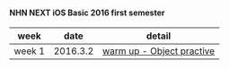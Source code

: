 #### NHN NEXT iOS Basic 2016 first semester

| week | date | detail | 
|-------------| ------------------- | ------------------ |
| week 1 | 2016.3.2 | [warm up - Object practive](https://github.com/luvgaram/iOS_basic/tree/master/w1_warm_up) |
